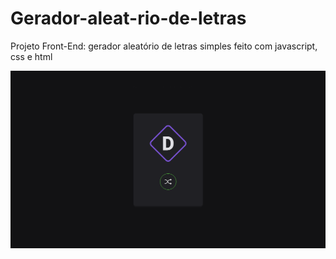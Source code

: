 # Gerador-aleat-rio-de-letras
Projeto Front-End: gerador aleatório de letras simples feito com javascript, css e html

<img src="Screenshot_tela.png"></img>
